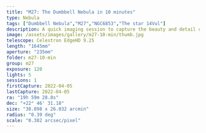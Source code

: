 ```yaml
---
title: "M27: The Dumbbell Nebula in 10 minutes"
type: Nebula
tags: ["Dumbbell Nebula","M27","NGC6853","The star 14Vul"]
description: A quick imaging session to capture the beauty and detail of planetary nebula M27.
image: /assets/images/gallery/m27-10-min/thumb.jpg
telescope: Celestron EdgeHD 9.25
length: "1645mm"
aperture: "235mm"
folder: m27-10-min
group: m27
exposure: 120
lights: 5
sessions: 1 
firstCapture: 2022-04-05 
lastCapture: 2022-04-05
ra: "19h 59m 28.8s"
dec: "+22° 46' 31.18"
size: "38.898 x 26.032 arcmin"
radius: "0.39 deg"
scale: "0.382 arcsec/pixel"
---
```

